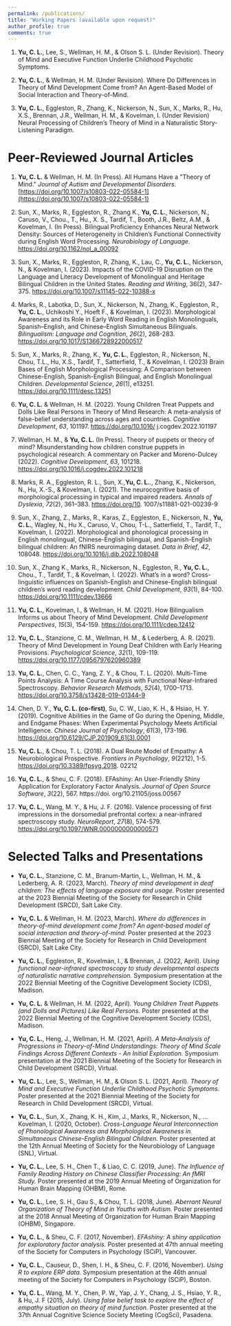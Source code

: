 ```yaml
---
permalink: /publications/
title: "Working Papers (available upon request)"
author_profile: true
comments: true
---
```

1. **Yu, C. L.**, Lee, S., Wellman, H. M., & Olson S. L. (Under Revision). Theory of Mind and Executive Function Underlie Childhood Psychotic Symptoms.

1. **Yu, C. L.**, & Wellman, H. M. (Under Revision). Where Do Differences in Theory of Mind Development Come from? An Agent-Based Model of Social Interaction and Theory-of-Mind.

1. **Yu, C. L.**, Eggleston, R., Zhang, K., Nickerson, N., Sun, X., Marks, R., Hu, X.S., Brennan, J.R., Wellman, H. M., & Kovelman, I. (Under Revision) Neural Processing of Children’s Theory of Mind in a Naturalistic Story-Listening Paradigm.
  

Peer-Reviewed Journal Articles
=====

1. **Yu, C. L.** & Wellman, H. M. (In Press). All Humans Have a "Theory of Mind." *Journal of Autism and Developmental Disorders*. [https://doi.org/10.1007/s10803-022-05584-1](https://doi.org/10.1007/s10803-022-05584-1)

1. Sun, X., Marks, R., Eggleston, R., Zhang K., **Yu, C. L.**, Nickerson, N., Caruso, V., Chou., T., Hu., X. S., Tardif, T., Booth, J.R., Beltz, A.M., & Kovelman, I. (In Press). Bilingual Proficiency Enhances Neural Network Density: Sources of Heterogeneity in Children’s Functional Connectivity during English Word Processing. *Neurobiology of Language*. https://doi.org/10.1162/nol_a_00092

1. Sun, X., Marks, R., Eggleston, R, Zhang, K., Lau, C., **Yu, C. L.**, Nickerson, N., & Kovelman, I. (2023). Impacts of the COVID-19 Disruption on the Language and Literacy Development of Monolingual and Heritage Bilingual Children in the United States. *Reading and Writing*, 36(2), 347-375. https://doi.org/10.1007/s11145-022-10388-x

1. Marks, R., Labotka, D., Sun, X., Nickerson, N., Zhang, K., Eggleston, R., **Yu, C. L.**, Uchikoshi Y., Hoeft F., & Kovelman, I. (2023). Morphological Awareness and its Role in Early Word Reading in English Monolinguals, Spanish–English, and Chinese–English Simultaneous Bilinguals. *Bilingualism: Language and Cognition*, *26*(2), 268-283. https://doi.org/10.1017/S1366728922000517

1. Sun, X., Marks, R., Zhang, K., **Yu, C. L.**, Eggleston, R., Nickerson, N., Chou, T.L., Hu, X.S., Tardif, T., Satterfield, T., & Kovelman, I. (2023) Brain Bases of English Morphological Processing: A Comparison between Chinese-English, Spanish-English Bilingual, and English Monolingual Children. *Developmental Science*, *26*(1), e13251. https://doi.org/10.1111/desc.13251

1. **Yu, C. L.** & Wellman, H. M. (2022). Young Children Treat Puppets and Dolls Like Real Persons in Theory of Mind Research: A meta-analysis of false-belief understanding across ages and countries. *Cognitive Development*, *63*, 101197. https://doi.org/10.1016/ j.cogdev.2022.101197


1. Wellman, H. M., & **Yu, C. L.** (In Press). Theory of puppets or theory of mind? Misunderstanding how children construe puppets in psychological research: A commentary on Packer and Moreno-Dulcey (2022). *Cognitive Development*, *63*, 101218. https://doi.org/10.1016/j.cogdev.2022.101218

1. Marks, R. A., Eggleston, R. L., Sun, X.,**Yu, C. L.**., Zhang, K., Nickerson, N., Hu, X.-S., & Kovelman, I. (2021). The neurocognitive basis of morphological processing in typical and impaired readers. *Annals of Dyslexia*, *72*(2), 361–383. https://doi.org/10. 1007/s11881-021-00239-9

1. Sun, X., Zhang, Z., Marks, R., Karas, Z., Eggleston, E., Nickerson, N., **Yu, C. L.**, Wagley, N., Hu X., Caruso, V., Chou, T-L., Satterfield, T., Tardif, T., Kovelman, I. (2022). Morphological and phonological processing in English monolingual, Chinese-English bilingual, and Spanish-English bilingual children: An fNIRS neuroimaging dataset. *Data in Brief*, *42*, 108048.  https://doi.org/10.1016/j.dib.2022.108048

1. Sun, X., Zhang K., Marks, R., Nickerson, N., Eggleston, R., **Yu, C. L.**, Chou., T., Tardif, T., & Kovelman, I. (2022). What’s in a word? Cross-linguistic influences on Spanish-English and Chinese-English bilingual children’s word reading development. *Child Development*, *93*(1), 84-100. https://doi.org/10.1111/cdev.13666

1. **Yu, C. L.**, Kovelman, I., & Wellman, H. M. (2021). How Bilingualism Informs us about Theory of Mind Development. *Child Development Perspectives*, *15*(3), 154-159. https://doi.org/10.1111/cdep.12412

1. **Yu, C. L.**, Stanzione, C. M., Wellman, H. M., & Lederberg, A. R. (2021). Theory of Mind Development in Young Deaf Children with Early Hearing Provisions. *Psychological Science*, *32*(1), 109-119. https://doi.org/10.1177/0956797620960389

1. **Yu, C. L.**, Chen, C. C., Yang, Z. Y., & Chou, T. L. (2020). Multi-Time Points Analysis: A Time Course Analysis with Functional Near-Infrared Spectroscopy. *Behavior Research Methods*, *52*(4), 1700–1713. https://doi.org/10.3758/s13428-019-01344-9

1. Chen, D. Y., **Yu, C. L. (co-first)**, Su, C. W., Liao, K. H., & Hsiao, H. Y. (2019). Cognitive Abilities in the Game of Go during the Opening, Middle, and Endgame Phases: When Experimental Psychology Meets Artificial Intelligence. *Chinese Journal of Psychology*, *61*(3), 173-196. https://doi.org/10.6129/CJP.201909_61(3).0001

1. **Yu, C. L.**, & Chou, T. L. (2018). A Dual Route Model of Empathy: A Neurobiological Prospective. *Frontiers in Psychology*, *9*(2212), 1-5. https://doi.org/10.3389/fpsyg.2018. 02212

1. **Yu, C. L.**, & Sheu, C. F. (2018). EFAshiny: An User-Friendly Shiny Application for Exploratory Factor Analysis. *Journal of Open Source Software*, *3*(22), 567. https://doi. org/10.21105/joss.00567

1. **Yu, C. L.**, Wang, M. Y., & Hu, J. F. (2016). Valence processing of first impressions in the dorsomedial prefrontal cortex: a near-infrared spectroscopy study. *NeuroReport*, *27*(8), 574-579. https://doi.org/10.1097/WNR.0000000000000571

Selected Talks and Presentations
=====

- **Yu, C. L.**, Stanzione, C. M., Branum-Martin, L., Wellman, H. M., & Lederberg, A. R. (2023, March). *Theory of mind development in deaf children: The effects of language exposure and usage*. Poster presented at the 2023 Biennial Meeting of the Society for Research in Child Development (SRCD), Salt Lake City.

- **Yu, C. L.** & Wellman, H. M.  (2023, March). *Where do differences in theory-of-mind development come from? An agent-based model of social interaction and theory-of-mind*. Poster presented at the 2023 Biennial Meeting of the Society for Research in Child Development (SRCD), Salt Lake City.

- **Yu, C. L.**, Eggleston, R., Kovelman, I., & Brennan, J. (2022, April). *Using functional near-infrared spectroscopy to study developmental aspects of naturalistic narrative comprehension.* Symposium presentation at the 2022 Biennial Meeting of the Cognitive Development Society (CDS), Madison.

- **Yu, C. L.** & Wellman, H. M. (2022, April). *Young Children Treat Puppets (and Dolls and Pictures) Like Real Persons.* Poster presented at the 2022 Biennial Meeting of the Cognitive Development Society (CDS), Madison.

- **Yu, C. L.**, Heng, J., Wellman, H. M. (2021, April). *A Meta-Analysis of Progressions in Theory-of-Mind Understandings: Theory of Mind Scale Findings Across Different Contexts - An Initial Exploration.* Symposium presentation at the 2021 Biennial Meeting of the Society for Research in Child Development (SRCD), Virtual.

- **Yu, C. L.**, Lee, S., Wellman, H. M., & Olson S. L. (2021, April). *Theory of Mind and Executive Function Underlie Childhood Psychotic Symptoms.* Poster presented at the 2021 Biennial Meeting of the Society for Research in Child Development (SRCD), Virtual.

- **Yu, C. L.**, Sun, X., Zhang, K. H., Kim, J., Marks, R., Nickerson, N., … Kovelman, I. (2020, October). *Cross-Language Neural Interconnection of Phonological Awareness and Morphological Awareness in Simultaneous Chinese-English Bilingual Children.* Poster presented at the 12th Annual Meeting of Society for the Neurobiology of Language (SNL), Virtual.

- **Yu, C. L.**, Lee, S. H., Chen T., & Liao, C. C. (2019, June). *The Influence of Family Reading History on Chinese Classifier Processing: An fMRI Study.* Poster presented at the 2019 Annual Meeting of Organization for Human Brain Mapping (OHBM), Rome.

- **Yu, C. L.**, Lee, S. H., Gau S., & Chou, T. L. (2018, June). *Aberrant Neural Organization of Theory of Mind in Youths with Autism.* Poster presented at the 2018 Annual Meeting of Organization for Human Brain Mapping (OHBM), Singapore.

- **Yu, C. L.**, & Sheu, C. F. (2017, November). *EFAshiny: A shiny application for exploratory factor analysis.* Poster presented at 47th annual meeting of the Society for Computers in Psychology (SCiP), Vancouver.

- **Yu, C. L.**, Causeur, D., Shen, I. H., & Sheu, C. F. (2016, November). *Using R to explore ERP data.* Symposium presentation at the 46th annual meeting of the Society for Computers in Psychology (SCiP), Boston.

- **Yu, C. L.**, Wang, M. Y., Chen, P. W., Yap, J. Y., Chang, J. S., Hsiao, Y. R., & Hu, J. F (2015, July). *Using false belief task to explore the effect of empathy situation on theory of mind function.* Poster presented at the 37th Annual Cognitive Science Society Meeting (CogSci), Pasadena.
